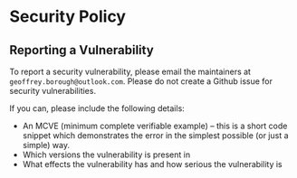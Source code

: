 # Security Policy

## Reporting a Vulnerability

To report a security vulnerability, please email the maintainers at `geoffrey.borough@outlook.com`. Please do not create a Github issue for security vulnerabilities.

If you can, please include the following details:

* An MCVE (minimum complete verifiable example) – this is a short code snippet which demonstrates the error in the simplest possible (or just a simple) way.
* Which versions the vulnerability is present in
* What effects the vulnerability has and how serious the vulnerability is